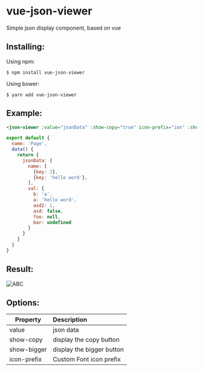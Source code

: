 # vue-json-viewer

Simple json display component,  based on vue

## Installing:
Using npm:
```
$ npm install vue-json-viewer
```
Using bower:


```
$ yarn add vue-json-viewer
```

## Example:

``` html
<json-viewer :value="jsonData" :show-copy="true" icon-prefix="ion" :show-bigger="true"></json-viewer>
```

``` js
export default {
  name: 'Page',
  data() {
    return {
      jsonData: {
        name: [
          {key: 2},
          {key: 'hello word'},
        ],
        val: {
          b: 'a',
          a: 'hello word',
          asd2: 1,
          asd: false,
          foo: null,
          bar: undefined
        }
      }
    }
  }
}
```
## Result:
![ABC](http://oxqqtdux0.bkt.clouddn.com/WX20180702-172158.png)


## Options:

| Property         | Description           |
| ----------- |:-------------|
| value       | json data |
| show-copy   | display the copy button |
| show-bigger | display the bigger button      |
| icon-prefix | Custom Font icon prefix      |
